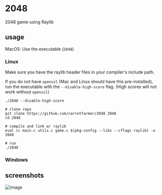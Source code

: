 # 2048

2048 game using Raylib

## usage

MacOS: Use the executable (`2048`)

### Linux

Make sure you have the raylib header files in your compiler's include path.

If you do not have `openssl` (Mac and Linux should have this pre-installed), run the executable with the `--disable-high-score` flag.
(High scores will not work without `openssl`)

```
./2048 --disable-high-score
```

```
# clone repo
git clone https://github.com/carrotfarmer/2048 2048
cd 2048

# compile and link w/ raylib
eval cc main.c utils.c game.c $(pkg-config --libs --cflags raylib) -o 2048

# run
./2048
```

### Windows

## screenshots

![image](https://i.imgur.com/Kq6KlWM.png)
